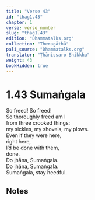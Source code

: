 ```yaml
---
title: "Verse 43"
id: "thag1.43"
chapter: 1
verse: verse_number
slug: "thag1.43"
edition: "Dhammatalks.org"
collection: "Theragāthā"
pali_source: "Dhammatalks.org"
translator: "Ṭhānissaro Bhikkhu"
weight: 43
bookHidden: true
---
```


# 1.43 Sumaṅgala

So freed! So freed!  
So thoroughly freed am I  
from three crooked things:  
my sickles, my shovels, my plows.  
Even if they were here,  
right here,  
I’d be done with them,  
done.  
Do jhāna, Sumaṅgala.  
Do jhāna, Sumaṅgala.  
Sumaṅgala, stay heedful.  

## Notes